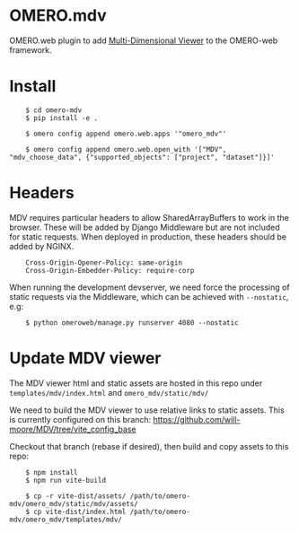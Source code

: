 # OMERO.mdv

OMERO.web plugin to add [Multi-Dimensional Viewer](https://mdv.molbiol.ox.ac.uk/)
to the OMERO-web framework.


# Install


```
    $ cd omero-mdv
    $ pip install -e .

    $ omero config append omero.web.apps '"omero_mdv"'

    $ omero config append omero.web.open_with '["MDV", "mdv_choose_data", {"supported_objects": ["project", "dataset"]}]'

```

# Headers

MDV requires particular headers to allow SharedArrayBuffers to work in the browser.
These will be added by Django Middleware but are not included for static requests.
When deployed in production, these headers should be added by NGINX.

```
    Cross-Origin-Opener-Policy: same-origin
    Cross-Origin-Embedder-Policy: require-corp
```

When running the development devserver, we need force the processing of static
requests via the Middleware, which can be achieved with `--nostatic`, e.g:

```
    $ python omeroweb/manage.py runserver 4080 --nostatic
```


# Update MDV viewer

The MDV viewer html and static assets are hosted in this repo
under `templates/mdv/index.html` and `omero_mdv/static/mdv/`

We need to build the MDV viewer to use relative links to static assets.
This is currently configured on this branch: https://github.com/will-moore/MDV/tree/vite_config_base

Checkout that branch (rebase if desired), then build and copy assets to this repo:

```
    $ npm install
    $ npm run vite-build

    $ cp -r vite-dist/assets/ /path/to/omero-mdv/omero_mdv/static/mdv/assets/
    $ cp vite-dist/index.html /path/to/omero-mdv/omero_mdv/templates/mdv/
```

